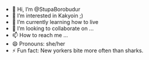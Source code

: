 - 👋 Hi, I’m @StupaBorobudur
- 👀 I’m interested in Kakyoin ;)
- 🌱 I’m currently learning how to live
- 💞️ I’m looking to collaborate on ...
- 📫 How to reach me ...
- 😄 Pronouns: she/her
- ⚡ Fun fact: New yorkers bite more often than sharks.

<!---
StupaBorobudur/StupaBorobudur is a ✨ special ✨ repository because its `README.md` (this file) appears on your GitHub profile.
You can click the Preview link to take a look at your changes.
--->
